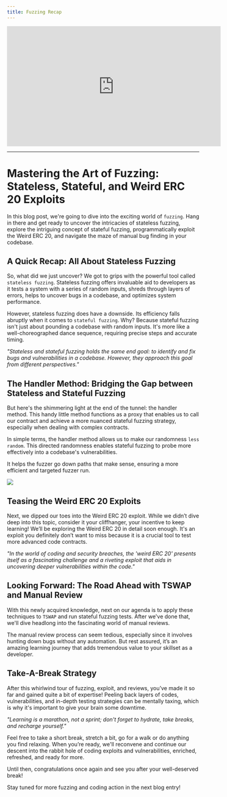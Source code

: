 ```yaml
---
title: Fuzzing Recap
---
```


<iframe width="560" height="315" src="https://www.youtube.com/embed/d4VI69rhcfg?si=tDvCX3pr84l1h2gT" title="YouTube video player" frameborder="0" allow="accelerometer; autoplay; clipboard-write; encrypted-media; gyroscope; picture-in-picture; web-share" allowfullscreen></iframe>

---

# Mastering the Art of Fuzzing: Stateless, Stateful, and Weird ERC 20 Exploits

In this blog post, we're going to dive into the exciting world of `fuzzing`. Hang in there and get ready to uncover the intricacies of stateless fuzzing, explore the intriguing concept of stateful fuzzing, programmatically exploit the Weird ERC 20, and navigate the maze of manual bug finding in your codebase.

## A Quick Recap: All About Stateless Fuzzing

So, what did we just uncover? We got to grips with the powerful tool called `stateless fuzzing`. Stateless fuzzing offers invaluable aid to developers as it tests a system with a series of random inputs, shreds through layers of errors, helps to uncover bugs in a codebase, and optimizes system performance.

However, stateless fuzzing does have a downside. Its efficiency falls abruptly when it comes to `stateful fuzzing`. Why? Because stateful fuzzing isn't just about pounding a codebase with random inputs. It's more like a well-choreographed dance sequence, requiring precise steps and accurate timing.

_"Stateless and stateful fuzzing holds the same end goal: to identify and fix bugs and vulnerabilities in a codebase. However, they approach this goal from different perspectives."_

## The Handler Method: Bridging the Gap between Stateless and Stateful Fuzzing

But here's the shimmering light at the end of the tunnel: the handler method. This handy little method functions as a proxy that enables us to call our contract and achieve a more nuanced stateful fuzzing strategy, especially when dealing with complex contracts.

In simple terms, the handler method allows us to make our randomness `less random`. This directed randomness enables stateful fuzzing to probe more effectively into a codebase's vulnerabilities.

It helps the fuzzer go down paths that make sense, ensuring a more efficient and targeted fuzzer run.

![](https://cdn.videotap.com/imecUt1GioVaw6WCZCUs-33.1.png)

## Teasing the Weird ERC 20 Exploits

Next, we dipped our toes into the Weird ERC 20 exploit. While we didn’t dive deep into this topic, consider it your cliffhanger, your incentive to keep learning! We’ll be exploring the Weird ERC 20 in detail soon enough. It's an exploit you definitely don’t want to miss because it is a crucial tool to test more advanced code contracts.

_"In the world of coding and security breaches, the 'weird ERC 20' presents itself as a fascinating challenge and a riveting exploit that aids in uncovering deeper vulnerabilities within the code."_

## Looking Forward: The Road Ahead with TSWAP and Manual Review

With this newly acquired knowledge, next on our agenda is to apply these techniques to `TSWAP` and run stateful fuzzing tests. After we've done that, we'll dive headlong into the fascinating world of manual reviews.

The manual review process can seem tedious, especially since it involves hunting down bugs without any automation. But rest assured, it’s an amazing learning journey that adds tremendous value to your skillset as a developer.

## Take-A-Break Strategy

After this whirlwind tour of fuzzing, exploit, and reviews, you’ve made it so far and gained quite a bit of expertise! Peeling back layers of codes, vulnerabilities, and in-depth testing strategies can be mentally taxing, which is why it's important to give your brain some downtime.

_"Learning is a marathon, not a sprint; don't forget to hydrate, take breaks, and recharge yourself."_

Feel free to take a short break, stretch a bit, go for a walk or do anything you find relaxing. When you’re ready, we'll reconvene and continue our descent into the rabbit hole of coding exploits and vulnerabilities, enriched, refreshed, and ready for more.

Until then, congratulations once again and see you after your well-deserved break!

Stay tuned for more fuzzing and coding action in the next blog entry!
